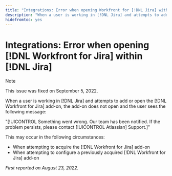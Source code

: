 ```yaml
---
title: "Integrations: Error when opening Workfront for [!DNL Jira] within Jira"
description: "When a user is working in [!DNL Jira] and attempts to add or open the [!DNL Workfront for Jira] add-on, the add-on does not open and the user sees an error message."
hidefromtoc: yes
---
```


# Integrations: Error when opening [!DNL Workfront for Jira] within [!DNL Jira]

<!--Becky recheck DNL-->

>[!NOTE]
>
>This issue was fixed on September 5, 2022.

When a user is working in [!DNL Jira] and attempts to add or open the [!DNL Workfront for Jira] add-on, the add-on does not open and the user sees the following message:

"[!UICONTROL Something went wrong. Our team has been notified. If the problem persists, please contact [!UICONTROL Atlassian] Support.]"

This may occur in the following circumstances:

* When attempting to acquire the [!DNL Workfront for Jira] add-on
* When attempting to configure a previously acquired [!DNL Workfront for Jira] add-on

_First reported on August 23, 2022._

